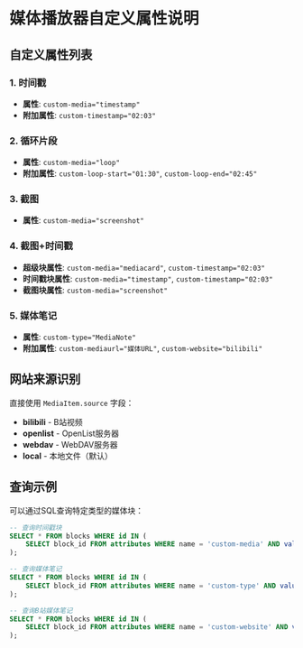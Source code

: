 # 媒体播放器自定义属性说明

## 自定义属性列表

### 1. 时间戳
- **属性**: `custom-media="timestamp"`
- **附加属性**: `custom-timestamp="02:03"`

### 2. 循环片段
- **属性**: `custom-media="loop"`
- **附加属性**: `custom-loop-start="01:30"`, `custom-loop-end="02:45"`

### 3. 截图
- **属性**: `custom-media="screenshot"`

### 4. 截图+时间戳
- **超级块属性**: `custom-media="mediacard"`, `custom-timestamp="02:03"`
- **时间戳块属性**: `custom-media="timestamp"`, `custom-timestamp="02:03"`
- **截图块属性**: `custom-media="screenshot"`

### 5. 媒体笔记
- **属性**: `custom-type="MediaNote"`
- **附加属性**: `custom-mediaurl="媒体URL"`, `custom-website="bilibili"`

## 网站来源识别

直接使用 `MediaItem.source` 字段：

- **bilibili** - B站视频
- **openlist** - OpenList服务器
- **webdav** - WebDAV服务器
- **local** - 本地文件（默认）

## 查询示例

可以通过SQL查询特定类型的媒体块：

```sql
-- 查询时间戳块
SELECT * FROM blocks WHERE id IN (
    SELECT block_id FROM attributes WHERE name = 'custom-media' AND value = 'timestamp'
);

-- 查询媒体笔记
SELECT * FROM blocks WHERE id IN (
    SELECT block_id FROM attributes WHERE name = 'custom-type' AND value = 'MediaNote'
);

-- 查询B站媒体笔记
SELECT * FROM blocks WHERE id IN (
    SELECT block_id FROM attributes WHERE name = 'custom-website' AND value = 'bilibili'
);
```